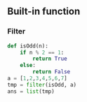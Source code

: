 ## Built-in function
### Filter
```python
def isOdd(n):
    if n % 2 == 1:
        return True
    else:
        return False
a = [1,2,3,4,5,6,7]
tmp = filter(isOdd, a)
ans = list(tmp)
```
